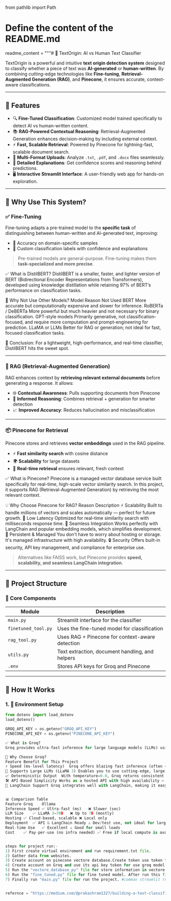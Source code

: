 from pathlib import Path

# Define the content of the README.md
readme_content = """# 🧠 TextOrigin: AI vs Human Text Classifier

TextOrigin is a powerful and intuitive **text origin detection system** designed to classify whether a piece of text was **AI-generated** or **human-written**. By combining cutting-edge technologies like **Fine-tuning**, **Retrieval-Augmented Generation (RAG)**, and **Pinecone**, it ensures accurate, context-aware classifications.

---

## 🚀 Features

- 🔍 **Fine-Tuned Classification**: Customized model trained specifically to detect AI vs human-written content.
- 📚 **RAG-Powered Contextual Reasoning**: Retrieval-Augmented Generation enhances decision-making by including external context.
- ⚡ **Fast, Scalable Retrieval**: Powered by Pinecone for lightning-fast, scalable document search.
- 📂 **Multi-Format Uploads**: Analyze `.txt`, `.pdf`, and `.docx` files seamlessly.
- 🧾 **Detailed Explanations**: Get confidence scores and reasoning behind predictions.
- 🖥️ **Interactive Streamlit Interface**: A user-friendly web app for hands-on exploration.

---

## 📌 Why Use This System?

### ✅ Fine-Tuning
Fine-tuning adapts a pre-trained model to the **specific task** of distinguishing between human-written and AI-generated text, improving:

- 🎯 Accuracy on domain-specific samples
- 🤖 Custom classification labels with confidence and explanations

> Pre-trained models are general-purpose. Fine-tuning makes them **task-specialized and more precise**.

✅ What is DistilBERT?
DistilBERT is a smaller, faster, and lighter version of BERT (Bidirectional Encoder Representations from Transformers), developed using knowledge distillation while retaining 97% of BERT’s performance on classification tasks.

🤔 Why Not Use Other Models?
Model	Reason Not Used
BERT	More accurate but computationally expensive and slower for inference.
RoBERTa / DeBERTa	More powerful but much heavier and not necessary for binary classification.
GPT-style models	Primarily generative, not classification-focused, and require more computation and prompt-engineering for prediction.
LLaMA or LLMs	Better for RAG or generation; not ideal for fast, focused classification tasks.

🧩 Conclusion: For a lightweight, high-performance, and real-time classifier, DistilBERT hits the sweet spot.

---

### 🧠 RAG (Retrieval-Augmented Generation)
RAG enhances context by **retrieving relevant external documents** before generating a response. It allows:

- 🌐 **Contextual Awareness**: Pulls supporting documents from Pinecone
- 🧠 **Informed Reasoning**: Combines retrieval + generation for smarter detection
- 📈 **Improved Accuracy**: Reduces hallucination and misclassification

---

### 📦 Pinecone for Retrieval
Pinecone stores and retrieves **vector embeddings** used in the RAG pipeline.

- ⚡ **Fast similarity search** with cosine distance
- 🌍 **Scalability** for large datasets
- 🔄 **Real-time retrieval** ensures relevant, fresh context


✅ What is Pinecone?
Pinecone is a managed vector database service built specifically for real-time, high-scale vector similarity search. In this project, it supports RAG (Retrieval-Augmented Generation) by retrieving the most relevant context.


💡 Why Choose Pinecone for RAG?
Reason	Description
⚡ Scalability	Built to handle millions of vectors and scales automatically — perfect for future growth.
🚀 Low Latency	Optimized for real-time similarity search with milliseconds response time.
🔌 Seamless Integration	Works perfectly with LangChain and popular embedding models, which simplifies development.
💾 Persistent & Managed	You don't have to worry about hosting or storage. It's managed infrastructure with high availability.
🔒 Security	Offers built-in security, API key management, and compliance for enterprise use.


> Alternatives like FAISS work, but Pinecone provides **speed, scalability, and seamless LangChain integration**.

---

## 🧱 Project Structure

### 📁 Core Components

| Module              | Description |
|---------------------|-------------|
| `main.py`           | Streamlit interface for the classifier |
| `finetuned_tool.py` | Uses the fine-tuned model for classification |
| `rag_tool.py`       | Uses RAG + Pinecone for context-aware detection |
| `utils.py`          | Text extraction, document handling, and helpers |
| `.env`              | Stores API keys for Groq and Pinecone |

---

## 🧪 How It Works

### 1. 🔐 Environment Setup
```python
from dotenv import load_dotenv
load_dotenv()

GROQ_API_KEY = os.getenv("GROQ_API_KEY")
PINECONE_API_KEY = os.getenv("PINECONE_API_KEY")

✅ What is Groq?
Groq provides ultra-fast inference for large language models (LLMs) using custom-built Language Processing Units (LPUs). It supports models like LLaMA 3 with single-digit millisecond latency, making it ideal for real-time applications.

🧠 Why Choose Groq?
Feature	Benefit for This Project
⚡ Speed (ms-level latency)	Groq offers blazing fast inference (often <10ms) compared to traditional GPU-based systems. Great for real-time response in web apps.
🧠 Supports Large LLMs (LLaMA 3)	Enables you to use cutting-edge, large-scale LLMs like LLaMA 3–70B, ideal for complex context generation and text reasoning.
📈 Deterministic Output	With temperature=0.0, Groq returns consistent and repeatable responses — important for classification-style use cases.
🛠️ API-Based Simplicity	Works as a hosted API with high availability — you don’t have to manage local models, memory, or compute infrastructure.
🤝 LangChain Support	Groq integrates well with LangChain, making it easy to plug into RAG and tool-based agents.


📊 Comparison Table
Feature	Groq	Ollama
Inference Speed	✅ Ultra-fast (ms)	❌ Slower (sec)
LLM Size	✅ LLaMA 3–70B	❌ Up to 7B (mostly)
Hosting	✅ Cloud-based, scalable	❌ Local only
Deployment	✅ API & LangChain Ready	⚠️ Dev/test use, not ideal for large-scale prod
Real-time Use	✅ Excellent	⚠️ Good for small loads
Cost	✅ Pay-per-use (no infra needed)	✅ Free if local compute is available


steps for project run:-
1) First create virtual enviroment and run requirement.txt file.
2) Gather data from websites.
3) Create account on pinecone vectore database.Create token use token for interaction with vectore database.
4) Create account on Groq and use its api key token for use groq model.
5) Run the "vectore_database_py" file for store information in vectore database.
6) Run the "fine_tuned.py" file for fine tuned model. After run this file create "/model" and "/result" folders.
7) Finally run "main.py" file for run the project. #comman streamlit run main.py


refernce = "https://medium.com/@prakashram1327/building-a-text-classification-model-using-distilbert-703c1409696c"
